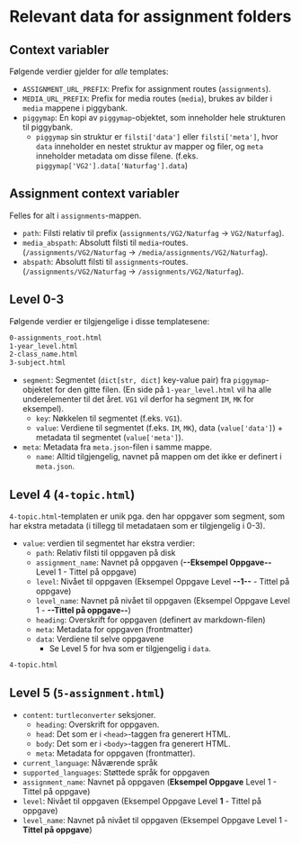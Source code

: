 # Relevant data for assignment folders

## Context variabler

Følgende verdier gjelder for _alle_ templates:

- `ASSIGNMENT_URL_PREFIX`: Prefix for assignment routes (`assignments`).
- `MEDIA_URL_PREFIX`: Prefix for media routes (`media`), brukes av bilder i `media` mappene i piggybank.
- `piggymap`: En kopi av `piggymap`-objektet, som inneholder hele strukturen til piggybank.
  - `piggymap` sin struktur er `filsti['data']` eller `filsti['meta']`, hvor `data` inneholder en nestet struktur av mapper og filer, og `meta` inneholder metadata om disse filene. (f.eks. `piggymap['VG2'].data['Naturfag'].data`)

## Assignment context variabler

Felles for alt i `assignments`-mappen.

- `path`: Filsti relativ til prefix (`assignments/VG2/Naturfag` -> `VG2/Naturfag`).
- `media_abspath`: Absolutt filsti til `media`-routes. (`/assignments/VG2/Naturfag` -> `/media/assignments/VG2/Naturfag`).
- `abspath`: Absolutt filsti til `assignments`-routes. (`/assignments/VG2/Naturfag` -> `/assignments/VG2/Naturfag`).

## Level 0-3

Følgende verdier er tilgjengelige i disse templatesene:

```bash
0-assignments_root.html
1-year_level.html
2-class_name.html
3-subject.html
```

- `segment`: Segmentet (`dict[str, dict]` key-value pair) fra `piggymap`-objektet for den gitte filen. (En side på `1-year_level.html` vil ha alle underelementer til det året. `VG1` vil derfor ha segment `IM`, `MK` for eksempel).
  - `key`: Nøkkelen til segmentet (f.eks. `VG1`).
  - `value`: Verdiene til segmentet (f.eks. `IM`, `MK`), data (`value['data']`) + metadata til segmentet (`value['meta']`).
- `meta`: Metadata fra `meta.json`-filen i samme mappe.
  - `name`: Alltid tilgjengelig, navnet på mappen om det ikke er definert i `meta.json`.

## Level 4 (`4-topic.html`)

`4-topic.html`-templaten er unik pga. den har oppgaver som segment, som har ekstra metadata (i tillegg til metadataen som er tilgjengelig i 0-3).

- `value`: verdien til segmentet har ekstra verdier:
  - `path`: Relativ filsti til oppgaven på disk
  - `assignment_name`: Navnet på oppgaven (**--Eksempel Oppgave--** Level 1 - Tittel på oppgave)
  - `level`: Nivået til oppgaven (Eksempel Oppgave Level **--1--** - Tittel på oppgave)
  - `level_name`: Navnet på nivået til oppgaven (Eksempel Oppgave Level 1 - **--Tittel på oppgave--**)
  - `heading`: Overskrift for oppgaven (definert av markdown-filen)
  - `meta`: Metadata for oppgaven (frontmatter)
  - `data`: Verdiene til selve oppgavene
    - Se Level 5 for hva som er tilgjengelig i `data`.

```bash
4-topic.html
```

## Level 5 (`5-assignment.html`)

  - `content`: `turtleconverter` seksjoner.
    - `heading`: Overskrift for oppgaven.
    - `head`: Det som er i `<head>`-taggen fra generert HTML.
    - `body`: Det som er i `<body>`-taggen fra generert HTML.
    - `meta`: Metadata for oppgaven (frontmatter).
  - `current_language`: Nåværende språk
  - `supported_languages`: Støttede språk for oppgaven
  - `assignment_name`: Navnet på oppgaven (**Eksempel Oppgave** Level 1 - Tittel på oppgave)
  - `level`: Nivået til oppgaven (Eksempel Oppgave Level **1** - Tittel på oppgave)
  - `level_name`: Navnet på nivået til oppgaven (Eksempel Oppgave Level 1 - **Tittel på oppgave**)